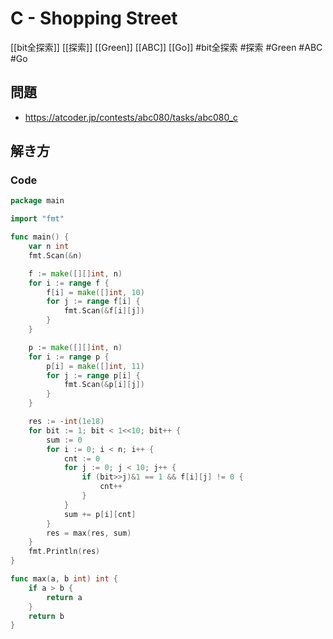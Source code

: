# C - Shopping Street
[[bit全探索]] [[探索]] [[Green]] [[ABC]] [[Go]]
#bit全探索 #探索 #Green #ABC #Go 

## 問題
- https://atcoder.jp/contests/abc080/tasks/abc080_c

## 解き方
### Code
```go
package main

import "fmt"

func main() {
	var n int
	fmt.Scan(&n)

	f := make([][]int, n)
	for i := range f {
		f[i] = make([]int, 10)
		for j := range f[i] {
			fmt.Scan(&f[i][j])
		}
	}

	p := make([][]int, n)
	for i := range p {
		p[i] = make([]int, 11)
		for j := range p[i] {
			fmt.Scan(&p[i][j])
		}
	}

	res := -int(1e18)
	for bit := 1; bit < 1<<10; bit++ {
		sum := 0
		for i := 0; i < n; i++ {
			cnt := 0
			for j := 0; j < 10; j++ {
				if (bit>>j)&1 == 1 && f[i][j] != 0 {
					cnt++
				}
			}
			sum += p[i][cnt]
		}
		res = max(res, sum)
	}
	fmt.Println(res)
}

func max(a, b int) int {
	if a > b {
		return a
	}
	return b
}
```